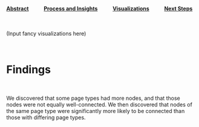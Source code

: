 #### [Abstract](index.md)            [Process and Insights](process.md)            [Visualizations](visuals.md)            [Next Steps](nextsteps.md)

<br>

(Input fancy visualizations here)

<br>

# Findings

<br>

We discovered that some page types had more nodes, and that those nodes were not equally well-connected. We then discovered that nodes of the same page type were significantly more likely to be connected than those with differing page types.